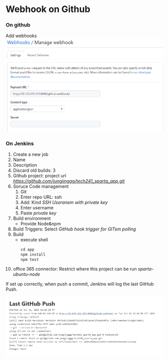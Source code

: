 # Webhook on Github

### On github
Add webhooks
   ![webhooks](images/webhooks.png) 

### On Jenkins
1) Create a new job
2) Name
3) Description
4) Discard old builds: 3
5) Github project: project url *https://github.com/jungjinggg/tech241_sparta_app.git*
6) Soruce Code management
   1) Git
   2) Enter repo URL: ssh
   3) Add: Kind *SSH Useranem with private key*  
   4) Enter username
   5) Paste *private key*
7) Build environment
   * Provide Node&npm
8) Build Triggers: Select *GitHub hook trigger for GITsm polling*
8) Build
   * execute shell
      ```shell
      cd app
      npm install
      npm test
      ```
9) office 365 connector: Restrict where this project can be run *sparta-ubuntu-node* 

If set up correctly, when push a commit, Jenkins will log the last GitHub Push.

![webhooks log](images/webhooks_log.png)
